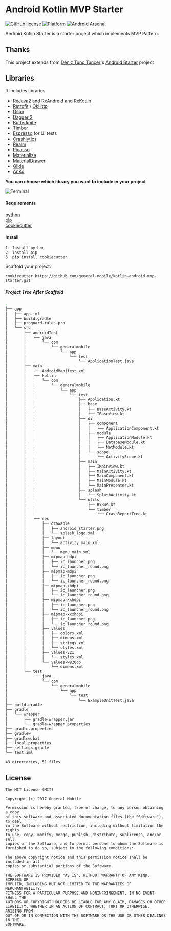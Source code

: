# Android Kotlin MVP Starter

[![GitHub license](https://img.shields.io/badge/license-MIT-blue.svg)](https://raw.githubusercontent.com/general-mobile/kotlin-android-mvp-starter/master/LICENSE)
[![Platform](https://img.shields.io/badge/platform-Android-green.svg)](http://developer.android.com/index.html)
[![Android Arsenal](https://img.shields.io/badge/Android%20Arsenal-Android%20Kotlin%20MVP%20Starter-brightgreen.svg?style=flat)](https://android-arsenal.com/details/3/5791)

Android Kotlin Starter is a starter project which implements MVP Pattern.  

## Thanks
This project extends from [Deniz Tunç Tuncer](https://github.com/dtunctuncer)'s [Android Starter](https://github.com/dtunctuncer/android-mvp-starter) project

## Libraries
It includes libraries
- [RxJava2](https://github.com/ReactiveX/RxJava) and [RxAndroid](https://github.com/ReactiveX/RxAndroid) and [RxKotlin](https://github.com/ReactiveX/RxKotlin) 
- [Retrofit](http://square.github.io/retrofit/) / [OkHttp](http://square.github.io/okhttp/)
- [Gson](https://github.com/google/gson)
- [Dagger 2](http://google.github.io/dagger/)
- [Butterknife](https://github.com/JakeWharton/butterknife)
- [Timber](https://github.com/JakeWharton/timber)
- [Espresso](https://google.github.io/android-testing-support-library/) for UI tests
- [Crashlytics](https://try.crashlytics.com/)
- [Realm](https://realm.io/)
- [Picasso](http://square.github.io/picasso/)
- [Materialize](https://github.com/mikepenz/Materialize)
- [MaterialDrawer](https://github.com/mikepenz/MaterialDrawer)
- [Glide](https://github.com/bumptech/glide)
- [AnKo](https://github.com/Kotlin/anko)

**You can choose which library you want to include in your project**

![Terminal](art/example.png)

#### Requirements

[python](https://www.python.org/)  
[pip](https://pypi.python.org/pypi/pip)  
[cookiecutter](https://github.com/audreyr/cookiecutter)  

#### Install
```
1. Install python
2. Install pip
3. pip install cookiecutter
```

Scaffold your project:
```
cookiecutter https://github.com/general-mobile/kotlin-android-mvp-starter.git
```


##### Project Tree After Scaffold
```bash
.
├── app
│   ├── app.iml
│   ├── build.gradle
│   ├── proguard-rules.pro
│   └── src
│       ├── androidTest
│       │   └── java
│       │       └── com
│       │           └── generalmobile
│       │               └── app
│       │                   └── test
│       │                       └── ApplicationTest.java
│       ├── main
│       │   ├── AndroidManifest.xml
│       │   ├── kotlin
│       │   │   └── com
│       │   │       └── generalmobile
│       │   │           └── app
│       │   │               └── test
│       │   │                   ├── Application.kt
│       │   │                   ├── base
│       │   │                   │   ├── BaseActivity.kt
│       │   │                   │   └── IBaseView.kt
│       │   │                   ├── di
│       │   │                   │   ├── component
│       │   │                   │   │   └── ApplicationComponent.kt
│       │   │                   │   ├── module
│       │   │                   │   │   ├── ApplicationModule.kt
│       │   │                   │   │   ├── DatabaseModule.kt
│       │   │                   │   │   └── NetModule.kt
│       │   │                   │   └── scope
│       │   │                   │       └── ActivityScope.kt
│       │   │                   ├── main
│       │   │                   │   ├── IMainView.kt
│       │   │                   │   ├── MainActivity.kt
│       │   │                   │   ├── MainComponent.kt
│       │   │                   │   ├── MainModule.kt
│       │   │                   │   └── MainPresenter.kt
│       │   │                   ├── splash
│       │   │                   │   └── SplashActivity.kt
│       │   │                   └── utils
│       │   │                       ├── RxBus.kt
│       │   │                       └── timber
│       │   │                           └── CrashReportTree.kt
│       │   └── res
│       │       ├── drawable
│       │       │   ├── android_starter.png
│       │       │   └── splash_logo.xml
│       │       ├── layout
│       │       │   └── activity_main.xml
│       │       ├── menu
│       │       │   └── menu_main.xml
│       │       ├── mipmap-hdpi
│       │       │   ├── ic_launcher.png
│       │       │   └── ic_launcher_round.png
│       │       ├── mipmap-mdpi
│       │       │   ├── ic_launcher.png
│       │       │   └── ic_launcher_round.png
│       │       ├── mipmap-xhdpi
│       │       │   ├── ic_launcher.png
│       │       │   └── ic_launcher_round.png
│       │       ├── mipmap-xxhdpi
│       │       │   ├── ic_launcher.png
│       │       │   └── ic_launcher_round.png
│       │       ├── mipmap-xxxhdpi
│       │       │   ├── ic_launcher.png
│       │       │   └── ic_launcher_round.png
│       │       ├── values
│       │       │   ├── colors.xml
│       │       │   ├── dimens.xml
│       │       │   ├── strings.xml
│       │       │   └── styles.xml
│       │       ├── values-v21
│       │       │   └── styles.xml
│       │       └── values-w820dp
│       │           └── dimens.xml
│       └── test
│           └── java
│               └── com
│                   └── generalmobile
│                       └── app
│                           └── test
│                               └── ExampleUnitTest.java
├── build.gradle
├── gradle
│   └── wrapper
│       ├── gradle-wrapper.jar
│       └── gradle-wrapper.properties
├── gradle.properties
├── gradlew
├── gradlew.bat
├── local.properties
├── settings.gradle
└── test.iml

43 directories, 51 files
```


## License

    The MIT License (MIT)
    
    Copyright (c) 2017 General Mobile
    
    Permission is hereby granted, free of charge, to any person obtaining a copy
    of this software and associated documentation files (the "Software"), to deal
    in the Software without restriction, including without limitation the rights
    to use, copy, modify, merge, publish, distribute, sublicense, and/or sell
    copies of the Software, and to permit persons to whom the Software is
    furnished to do so, subject to the following conditions:
    
    The above copyright notice and this permission notice shall be included in all
    copies or substantial portions of the Software.
    
    THE SOFTWARE IS PROVIDED "AS IS", WITHOUT WARRANTY OF ANY KIND, EXPRESS OR
    IMPLIED, INCLUDING BUT NOT LIMITED TO THE WARRANTIES OF MERCHANTABILITY,
    FITNESS FOR A PARTICULAR PURPOSE AND NONINFRINGEMENT. IN NO EVENT SHALL THE
    AUTHORS OR COPYRIGHT HOLDERS BE LIABLE FOR ANY CLAIM, DAMAGES OR OTHER
    LIABILITY, WHETHER IN AN ACTION OF CONTRACT, TORT OR OTHERWISE, ARISING FROM,
    OUT OF OR IN CONNECTION WITH THE SOFTWARE OR THE USE OR OTHER DEALINGS IN THE
    SOFTWARE.
